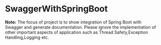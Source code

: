 # SwaggerWithSpringBoot
**Note:** The focus of project is to show integration of Spring Boot with Swagger and generate documentation. 
Please ignore the implementation of other important aspects of application such as Thread Safety,Exception Handling,Logging etc.        
